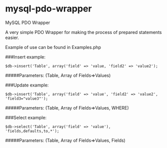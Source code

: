 mysql-pdo-wrapper
=================

MySQL PDO Wrapper

A very simple PDO Wrapper for making the process of prepared statements easier.

Example of use can be found in Examples.php

###Insert example:
```
$db->insert('Table', array('field' => 'value, 'field2' => 'value2');
```
#####Parameters: (Table, Array of Fields=>Values)

###Update example:
```
$db->insert('Table', array('field' => 'value', 'field2' => 'value2', 'field3="value3"');
```
#####Parameters: (Table, Array of Fields=>Values, WHERE)

###Select example:
```
$db->select('Table', array('field' => 'value'), 'fields,defaults,to,*');
```
#####Parameters: (Table, Array of Fields=>Values, Fields)
